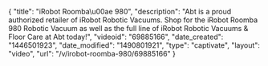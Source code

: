 {
    "title": "iRobot Roomba\u00ae 980",
    "description": "Abt is a proud authorized retailer of iRobot Robotic Vacuums. Shop for the iRobot Roomba 980 Robotic Vacuum as well as the full line of iRobot Robotic Vacuums & Floor Care at Abt today!",
    "videoid": "69885166",
    "date_created": "1446501923",
    "date_modified": "1490801921",
    "type": "captivate",
    "layout": "video",
    "url": "\/v\/irobot-roomba-980\/69885166"
}